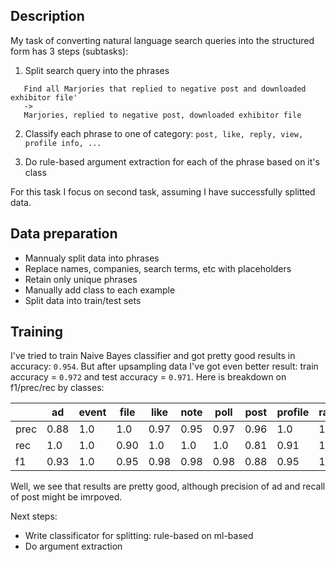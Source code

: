 ## Description
My task of converting natural language search queries into the structured form has 3 steps (subtasks):

1. Split search query into the phrases
```
   Find all Marjories that replied to negative post and downloaded exhibitor file'
   ->
   Marjories, replied to negative post, downloaded exhibitor file
```
2. Classify each phrase to one of category:
   `post, like, reply, view, profile info, ...`

3. Do rule-based argument extraction for each of the phrase based on it's class

For this task I focus on second task, assuming I have successfully splitted data. 

## Data preparation
* Mannualy split data into phrases
* Replace names, companies, search terms, etc with placeholders
* Retain only unique phrases
* Manually add class to each example
* Split data into train/test sets

## Training
I've tried to train Naive Bayes classifier and got pretty good results in accuracy: `0.954`. But after upsampling data I've got even better result: train accuracy = `0.972` and test accuracy = `0.971`. 
Here is breakdown on f1/prec/rec by classes:

| | ad |event|file|like|note|poll|post|profile|rate|reply|session|view |
|-|-----|-----|----|----|----|----|----|-------|----|-----|-------|-----|
|prec|0.88|1.0|1.0|0.97|0.95|0.97|0.96|1.0|1.0|0.92|0.97|1.0|
rec|1.0|1.0|0.90|1.0|1.0|1.0|0.81|0.91|1.0|1.0|1.0|1.0
f1|0.93|1.0|0.95|0.98|0.98|0.98|0.88|0.95|1.0|0.96|0.98|1.0

Well, we see that results are pretty good, although precision of ad and recall of post might be imrpoved.

Next steps:
* Write classificator for splitting: rule-based on ml-based
* Do argument extraction
